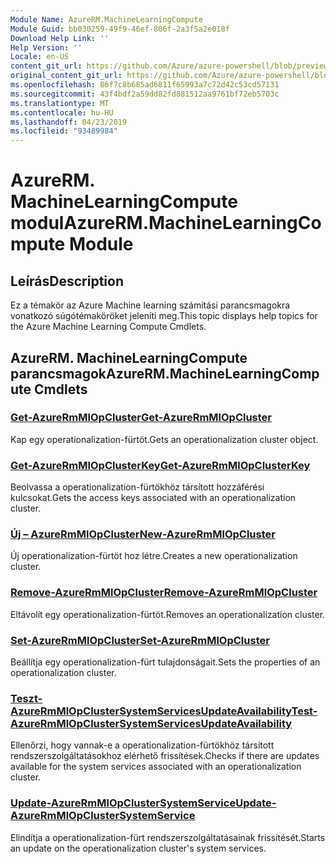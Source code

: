 ```yaml
---
Module Name: AzureRM.MachineLearningCompute
Module Guid: bb030259-49f9-46ef-806f-2a3f5a2e018f
Download Help Link: ''
Help Version: ''
Locale: en-US
content_git_url: https://github.com/Azure/azure-powershell/blob/preview/src/ResourceManager/MachineLearningCompute/Commands.MachineLearningCompute/help/AzureRM.MachineLearningCompute.md
original_content_git_url: https://github.com/Azure/azure-powershell/blob/preview/src/ResourceManager/MachineLearningCompute/Commands.MachineLearningCompute/help/AzureRM.MachineLearningCompute.md
ms.openlocfilehash: 86f7c8b685ad6811f65993a7c72d42c53cd57131
ms.sourcegitcommit: 43f4bdf2a59dd82fd881512aa9761bf72eb5703c
ms.translationtype: MT
ms.contentlocale: hu-HU
ms.lasthandoff: 04/23/2019
ms.locfileid: "93489984"
---
```

# <span data-ttu-id="aff54-101">AzureRM. MachineLearningCompute modul</span><span class="sxs-lookup"><span data-stu-id="aff54-101">AzureRM.MachineLearningCompute Module</span></span>
## <span data-ttu-id="aff54-102">Leírás</span><span class="sxs-lookup"><span data-stu-id="aff54-102">Description</span></span>
<span data-ttu-id="aff54-103">Ez a témakör az Azure Machine learning számítási parancsmagokra vonatkozó súgótémaköröket jeleníti meg.</span><span class="sxs-lookup"><span data-stu-id="aff54-103">This topic displays help topics for the Azure Machine Learning Compute Cmdlets.</span></span>

## <span data-ttu-id="aff54-104">AzureRM. MachineLearningCompute parancsmagok</span><span class="sxs-lookup"><span data-stu-id="aff54-104">AzureRM.MachineLearningCompute Cmdlets</span></span>
### [<span data-ttu-id="aff54-105">Get-AzureRmMlOpCluster</span><span class="sxs-lookup"><span data-stu-id="aff54-105">Get-AzureRmMlOpCluster</span></span>](Get-AzureRmMlOpCluster.md)
<span data-ttu-id="aff54-106">Kap egy operationalization-fürtöt.</span><span class="sxs-lookup"><span data-stu-id="aff54-106">Gets an operationalization cluster object.</span></span>

### [<span data-ttu-id="aff54-107">Get-AzureRmMlOpClusterKey</span><span class="sxs-lookup"><span data-stu-id="aff54-107">Get-AzureRmMlOpClusterKey</span></span>](Get-AzureRmMlOpClusterKey.md)
<span data-ttu-id="aff54-108">Beolvassa a operationalization-fürtökhöz társított hozzáférési kulcsokat.</span><span class="sxs-lookup"><span data-stu-id="aff54-108">Gets the access keys associated with an operationalization cluster.</span></span>

### [<span data-ttu-id="aff54-109">Új – AzureRmMlOpCluster</span><span class="sxs-lookup"><span data-stu-id="aff54-109">New-AzureRmMlOpCluster</span></span>](New-AzureRmMlOpCluster.md)
<span data-ttu-id="aff54-110">Új operationalization-fürtöt hoz létre.</span><span class="sxs-lookup"><span data-stu-id="aff54-110">Creates a new operationalization cluster.</span></span>

### [<span data-ttu-id="aff54-111">Remove-AzureRmMlOpCluster</span><span class="sxs-lookup"><span data-stu-id="aff54-111">Remove-AzureRmMlOpCluster</span></span>](Remove-AzureRmMlOpCluster.md)
<span data-ttu-id="aff54-112">Eltávolít egy operationalization-fürtöt.</span><span class="sxs-lookup"><span data-stu-id="aff54-112">Removes an operationalization cluster.</span></span>

### [<span data-ttu-id="aff54-113">Set-AzureRmMlOpCluster</span><span class="sxs-lookup"><span data-stu-id="aff54-113">Set-AzureRmMlOpCluster</span></span>](Set-AzureRmMlOpCluster.md)
<span data-ttu-id="aff54-114">Beállítja egy operationalization-fürt tulajdonságait.</span><span class="sxs-lookup"><span data-stu-id="aff54-114">Sets the properties of an operationalization cluster.</span></span>

### [<span data-ttu-id="aff54-115">Teszt-AzureRmMlOpClusterSystemServicesUpdateAvailability</span><span class="sxs-lookup"><span data-stu-id="aff54-115">Test-AzureRmMlOpClusterSystemServicesUpdateAvailability</span></span>](Test-AzureRmMlOpClusterSystemServicesUpdateAvailability.md)
<span data-ttu-id="aff54-116">Ellenőrzi, hogy vannak-e a operationalization-fürtökhöz társított rendszerszolgáltatásokhoz elérhető frissítések.</span><span class="sxs-lookup"><span data-stu-id="aff54-116">Checks if there are updates available for the system services associated with an operationalization cluster.</span></span>

### [<span data-ttu-id="aff54-117">Update-AzureRmMlOpClusterSystemService</span><span class="sxs-lookup"><span data-stu-id="aff54-117">Update-AzureRmMlOpClusterSystemService</span></span>](Update-AzureRmMlOpClusterSystemService.md)
<span data-ttu-id="aff54-118">Elindítja a operationalization-fürt rendszerszolgáltatásainak frissítését.</span><span class="sxs-lookup"><span data-stu-id="aff54-118">Starts an update on the operationalization cluster's system services.</span></span>

